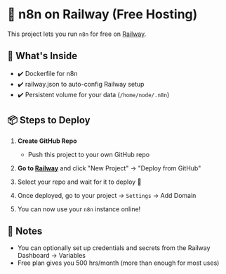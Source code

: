 # 🚀 n8n on Railway (Free Hosting)

This project lets you run `n8n` for free on [Railway](https://railway.app).

## 🧠 What's Inside

- ✔️ Dockerfile for n8n
- ✔️ railway.json to auto-config Railway setup
- ✔️ Persistent volume for your data (`/home/node/.n8n`)

## 📦 Steps to Deploy

1. **Create GitHub Repo**
   - Push this project to your own GitHub repo

2. **Go to [Railway](https://railway.app)** and click "New Project" → "Deploy from GitHub"

3. Select your repo and wait for it to deploy 🎉

4. Once deployed, go to your project → `Settings` → Add Domain

5. You can now use your `n8n` instance online!

## 🔐 Notes
- You can optionally set up credentials and secrets from the Railway Dashboard → Variables
- Free plan gives you 500 hrs/month (more than enough for most uses)
